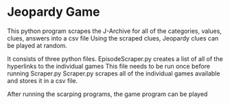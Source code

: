 # Jeopardy Game
This python program scrapes the J-Archive for all of the categories, values, clues, answers into a csv file
Using the scraped clues, Jeopardy clues can be played at random.

It consists of three python files.
EpisodeScraper.py creates a list of all of the hyperlinks to the individual games
This file needs to be run once before running Scraper.py
Scraper.py scrapes all of the individual games available and stores it in a csv file.

After running the scarping programs, the game program can be played
